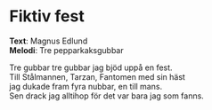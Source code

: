 # Fiktiv fest

**Text**: Magnus Edlund  
**Melodi**: Tre pepparkaksgubbar

Tre gubbar tre gubbar jag bjöd uppå en fest.  
Till Stålmannen, Tarzan, Fantomen med sin häst  
jag dukade fram fyra nubbar, en till mans.  
Sen drack jag alltihop för det var bara jag som fanns.  

